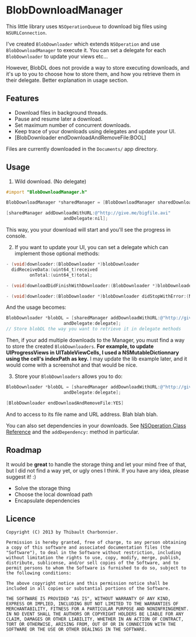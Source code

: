 # BlobDownloadManager

This little library uses `NSOperationQueue` to download big files using `NSURLConnection`.

I've created `BlobDownloader` which extends `NSOperation` and use `BlobDownloadManager` to execute it. You can set a delegate for each `BlobDownloader` to update your views etc…

However, BlobDL does not provide a way to store executing downloads, and it's up to you to choose how to store them, and how you retrieve them in their delegate. Better explanation in usage section.

## Features
- Download files in background threads.
- Pause and resume later a download.
- Set maximum number of concurrent downloads.
- Keep trace of your downloads using delegates and update your UI.
- [BlobDownloader endDownloadAndRemoveFile:BOOL]

Files are currently downloaded in the `Documents/` app directory.

## Usage
1. Wild download. (No delegate)

```objective-c
#import "BlobDownloadManager.h"

BlobDownloadManager *sharedManager = [BlobDownloadManager sharedDownloadManager];

[sharedManager addDownloadWithURL:@"http://give.me/bigfile.avi"
                      andDelegate:nil];
```

This way, you your download will start and you'll see the progress in console.

2. If you want to update your UI, you can set a delegate which can implement those optional methods:

```objective-c
- (void)downloader:(BlobDownloader *)blobDownloader
  didReceiveData:(uint64_t)received
         onTotal:(uint64_t)total;

- (void)downloadDidFinishWithDownloader:(BlobDownloader *)blobDownloader;

- (void)downloader:(BlobDownloader *)blobDownloader didStopWithError:(NSError *)error;
```

And the usage becomes:

```objective-c
BlobDownloader *blobDL = [sharedManager addDownloadWithURL:@"http://give.me/bigfile.avi"
                      andDelegate:delegate];
// Store blobDL the way you want to retrieve it in delegate methods
```

Then, if your add multiple downloads to the Manager, you must 
find a way to store the created `BlobDownloaders`. **For example, to update UIProgressViews in UITableViewCells, I used a NSMutableDictionnary using the cell's indexPath as key.** I may update the lib example later, and it would come with a screenshot and that would be nice.

3. Store your `BlobDownloaders` allows you to do:

```objective-c
BlobDownloader *blobDL = [sharedManager addDownloadWithURL:@"http://give.me/bigfile.avi"
                      andDelegate:delegate];

[BlobDownloader endDownloadAndRemoveFile:YES]
```

And to access to its file name and URL address. Blah blah blah.

You can also set dependencies in your downloads. See [NSOperation Class Reference](http://developer.apple.com/library/mac/#documentation/Cocoa/Reference/NSOperation_class/Reference/Reference.html) and the `addDependency:` method in particular.

## Roadmap
It would be **great** to handle the storage thing and let your mind free of that, but I did not find a way yet, or ugly ones I think. If you have any idea, please suggest it! :)

- Solve the storage thing
- Choose the local download path
- Encapsulate dependencies

## Licence

```
Copyright (C) 2013 by Thibault Charbonnier.

Permission is hereby granted, free of charge, to any person obtaining a copy of this software and associated documentation files (the "Software"), to deal in the Software without restriction, including without limitation the rights to use, copy, modify, merge, publish, distribute, sublicense, and/or sell copies of the Software, and to permit persons to whom the Software is furnished to do so, subject to the following conditions:

The above copyright notice and this permission notice shall be included in all copies or substantial portions of the Software.

THE SOFTWARE IS PROVIDED "AS IS", WITHOUT WARRANTY OF ANY KIND, EXPRESS OR IMPLIED, INCLUDING BUT NOT LIMITED TO THE WARRANTIES OF MERCHANTABILITY, FITNESS FOR A PARTICULAR PURPOSE AND NONINFRINGEMENT. IN NO EVENT SHALL THE AUTHORS OR COPYRIGHT HOLDERS BE LIABLE FOR ANY CLAIM, DAMAGES OR OTHER LIABILITY, WHETHER IN AN ACTION OF CONTRACT, TORT OR OTHERWISE, ARISING FROM, OUT OF OR IN CONNECTION WITH THE SOFTWARE OR THE USE OR OTHER DEALINGS IN THE SOFTWARE.
```